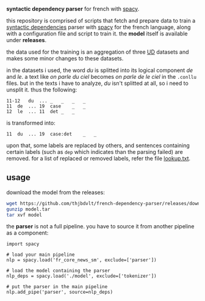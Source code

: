 __syntactic dependency parser__ for french with [spacy](https://spacy.io/api/).

this repository is comprised of scripts that fetch and prepare data to train a [syntactic dependencies](https://universaldependencies.org/u/dep/) parser with [spacy](https://spacy.io/api/) for the french language, along with a configuration file and script to train it. the __model__ itself is available under __releases__.

the data used for the training is an aggregation of three [UD](https://universaldependencies.org/) datasets and makes some minor changes to these datasets.

in the datasets i used, the word _du_ is splitted into its logical component _de_ and _le_. a text like _on parle du ciel_ becomes _on parle de le ciel_ in the `.conllu` files. but in the texts i have to analyze, _du_ isn't splitted at all, so i need to unsplit it. thus the following:

```conllu
11-12	du	...	_	_	_	_
11	de	...	19	case	_	_
12	le	...	11	det	_	_
```

is transformed into:

```conllu
11	du	...	19	case:det	_	_
```

upon that, some labels are replaced by others, and sentences containing certain labels (such as `dep` which indicates than the parsing failed) are removed. for a list of replaced or removed labels, refer the file [lookup.txt](./lookup.txt).

usage
-----

download the model from the releases:

```bash
wget https://github.com/thjbdvlt/french-dependency-parser/releases/download/v0.0.1/model.tar.gz
gunzip model.tar
tar xvf model
```

the __parser__ is not a full pipeline. you have to source it from another pipeline as a component:

```python3
import spacy

# load your main pipeline
nlp = spacy.load('fr_core_news_sm', exclude=['parser'])

# load the model containing the parser
nlp_deps = spacy.load('./model', exclude=['tokenizer'])

# put the parser in the main pipeline
nlp.add_pipe('parser', source=nlp_deps)
```
